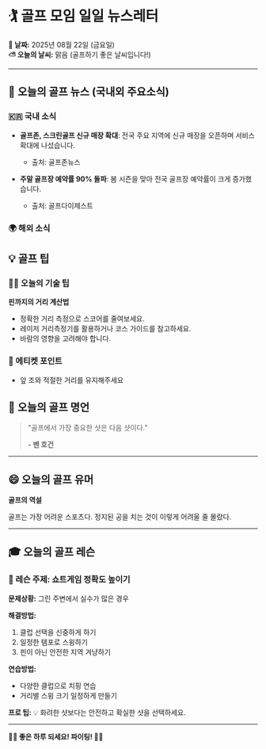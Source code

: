 # 🏌️ 골프 모임 일일 뉴스레터

**📅 날짜:** 2025년 08월 22일 (금요일)  
**⛅ 오늘의 날씨:** 맑음 (골프하기 좋은 날씨입니다!)

---

## 📰 오늘의 골프 뉴스 (국내외 주요소식)

### 🇰🇷 국내 소식
- **골프존, 스크린골프 신규 매장 확대**: 전국 주요 지역에 신규 매장을 오픈하며 서비스 확대에 나섰습니다.
  - 출처: 골프존뉴스

- **주말 골프장 예약률 90% 돌파**: 봄 시즌을 맞아 전국 골프장 예약률이 크게 증가했습니다.
  - 출처: 골프다이제스트

### 🌍 해외 소식


## 💡 골프 팁

### 🏌️‍♂️ 오늘의 기술 팁
**핀까지의 거리 계산법**
- 정확한 거리 측정으로 스코어를 줄여보세요.
- 레이저 거리측정기를 활용하거나 코스 가이드를 참고하세요.
- 바람의 영향을 고려해야 합니다.

### 🤝 에티켓 포인트
- 앞 조와 적절한 거리를 유지해주세요


## 💭 오늘의 골프 명언

> "골프에서 가장 중요한 샷은 다음 샷이다."
> 
> **- 벤 호건**

---

## 😄 오늘의 골프 유머

**골프의 역설**

골프는 가장 어려운 스포츠다. 정지된 공을 치는 것이 이렇게 어려울 줄 몰랐다.

---

## 🎓 오늘의 골프 레슨

### 📖 레슨 주제: 쇼트게임 정확도 높이기

**문제상황:**
그린 주변에서 실수가 많은 경우

**해결방법:**
1. 클럽 선택을 신중하게 하기
2. 일정한 템포로 스윙하기
3. 핀이 아닌 안전한 지역 겨냥하기

**연습방법:**
- 다양한 클럽으로 치핑 연습
- 거리별 스윙 크기 일정하게 만들기

**프로 팁:**
💡 화려한 샷보다는 안전하고 확실한 샷을 선택하세요.

---
**🏌️‍♀️ 좋은 하루 되세요! 파이팅! 🏌️‍♂️**